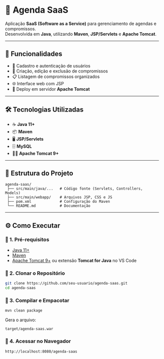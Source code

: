 # 📅 Agenda SaaS

Aplicação **SaaS (Software as a Service)** para gerenciamento de agendas e compromissos.  
Desenvolvida em **Java**, utilizando **Maven**, **JSP/Servlets** e **Apache Tomcat**.

---

## 🧾 Funcionalidades
- 🔐 Cadastro e autenticação de usuários  
- 📌 Criação, edição e exclusão de compromissos  
- 📋 Listagem de compromissos organizados  
- 🌐 Interface web com JSP  
- 🚀 Deploy em servidor **Apache Tomcat**

---

## 🛠️ Tecnologias Utilizadas
- ☕ **Java 11+**
- 📦 **Maven**
- 🖥️ **JSP/Servlets**
- 🗄️ **MySQL**
- 🐱‍🏍 **Apache Tomcat 9+**

---

## 📂 Estrutura do Projeto
```
agenda-saas/
 ├── src/main/java/...   # Código fonte (Servlets, Controllers, Models)
 ├── src/main/webapp/    # Arquivos JSP, CSS e JS
 ├── pom.xml             # Configuração do Maven
 └── README.md           # Documentação
```

---

## ⚙️ Como Executar

### 🔹 1. Pré-requisitos
- [Java 11+](https://adoptopenjdk.net/)  
- [Maven](https://maven.apache.org/)  
- [Apache Tomcat 9+](https://tomcat.apache.org/) ou extensão **Tomcat for Java** no VS Code  

### 🔹 2. Clonar o Repositório
```bash
git clone https://github.com/seu-usuario/agenda-saas.git
cd agenda-saas
```

### 🔹 3. Compilar e Empacotar
```bash
mvn clean package
```

Gera o arquivo:  
```
target/agenda-saas.war
```

### 🔹 4. Acessar no Navegador
```
http://localhost:8080/agenda-saas
```
